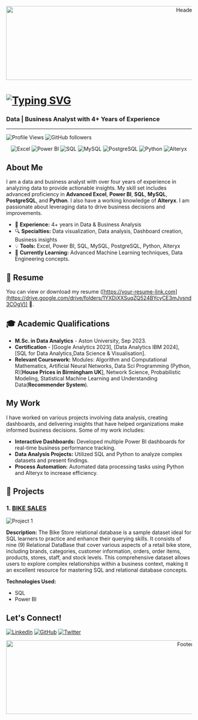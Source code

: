 <div align="center">
  <img src="https://via.placeholder.com/1000x200/0E76A8/FFFFFF?text=Welcome+to+My+GitHub+Profile!" alt="Header Image" width="1000" height="200">
</div>

# <a href="#"><img src="https://readme-typing-svg.demolab.com?font=Arial+Black&size=34&duration=4000&pause=1000&color=000080&center=true&vCenter=true&width=550&lines=Francis+Osemeke+Isaac" alt="Typing SVG"></a>


### Data | Business Analyst with 4+ Years of Experience

---

![Profile Views](https://komarev.com/ghpvc/?username=FrancisOsemekeIsaac&color=blueviolet) ![GitHub followers](https://img.shields.io/github/followers/FrancisOsemekeIsaac?style=social)

<div align="center">
  <img src="https://img.shields.io/badge/Excel-217346?style=for-the-badge&logo=microsoft-excel&logoColor=white" alt="Excel">
  <img src="https://img.shields.io/badge/PowerBI-F2C811?style=for-the-badge&logo=power-bi&logoColor=black" alt="Power BI">
  <img src="https://img.shields.io/badge/SQL-00758F?style=for-the-badge&logo=postgresql&logoColor=white" alt="SQL">
  <img src="https://img.shields.io/badge/MySQL-4479A1?style=for-the-badge&logo=mysql&logoColor=white" alt="MySQL">
  <img src="https://img.shields.io/badge/PostgreSQL-336791?style=for-the-badge&logo=postgresql&logoColor=white" alt="PostgreSQL">
  <img src="https://img.shields.io/badge/Python-3776AB?style=for-the-badge&logo=python&logoColor=white" alt="Python">
  <img src="https://img.shields.io/badge/Alteryx-2AACE2?style=for-the-badge&logo=alteryx&logoColor=white" alt="Alteryx">
</div>

## About Me

I am a data and business analyst with over four years of experience in analyzing data to provide actionable insights. My skill set includes advanced proficiency in **Advanced Excel**, **Power BI**, **SQL**, **MySQL**, **PostgreSQL**, and **Python**. I also have a working knowledge of **Alteryx**. I am passionate about leveraging data to drive business decisions and improvements.

- 💼 **Experience:** 4+ years in Data & Business Analysis
- 🔍 **Specialties:** Data visualization, Data analysis, Dashboard creation, Business insights
- 💡 **Tools:** Excel, Power BI, SQL, MySQL, PostgreSQL, Python, Alteryx
- 🌱 **Currently Learning:** Advanced Machine Learning techniques, Data Engineering concepts.

## 📄 Resume

You can view or download my resume ([https://your-resume-link.com](https://drive.google.com/drive/folders/1YXDiXXSuqZQ524BYcyCE3mJvsnd3COgV)) 📁.

## 🎓 Academic Qualifications

- **M.Sc. in Data Analytics** - Aston University, Sep 2023.
- **Certification** - [Google Analytics 2023], [Data Analytics IBM 2024], [SQL for Data Analytics,Data Science & Visualisation].
- **Relevant Coursework:** Modules: Algorithm and Computational Mathematics, Artificial Neural Networks, Data Sci Programming (Python, R)[**House Prices in Birmingham UK**], Network Science, Probabilistic Modeling, Statistical Machine Learning and Understanding Data(**Recommender System**).



## My Work

I have worked on various projects involving data analysis, creating dashboards, and delivering insights that have helped organizations make informed business decisions. Some of my work includes:

- **Interactive Dashboards:** Developed multiple Power BI dashboards for real-time business performance tracking.
- **Data Analysis Projects:** Utilized SQL and Python to analyze complex datasets and present findings.
- **Process Automation:** Automated data processing tasks using Python and Alteryx to increase efficiency.

## 🚀 Projects
### 1. [BIKE SALES](https://github.com/Franzik99/Bike-Stores)
![Project 1](https://github-readme-stats.vercel.app/api/pin/?username=YourUsername&repo=Project1&theme=navy)

**Description:** The Bike Store relational database is a sample dataset ideal for SQL learners to practice and enhance their querying skills. It consists of nine (9) Relational DataBase that cover various aspects of a retail bike store, including brands, categories, customer information, orders, order items, products, stores, staff, and stock levels. This comprehensive dataset allows users to explore complex relationships within a business context, making it an excellent resource for mastering SQL and relational database concepts.

**Technologies Used:** 
- SQL
- Power BI


## Let's Connect!

[![LinkedIn](https://img.shields.io/badge/LinkedIn-0A66C2?style=for-the-badge&logo=linkedin&logoColor=white)](https://www.linkedin.com/in/francis-isaac-3a6a82203) 
[![GitHub](https://img.shields.io/badge/GitHub-171515?style=for-the-badge&logo=github&logoColor=white)](https://github.com/Franzik99) 
[![Twitter](https://img.shields.io/badge/Twitter-1DA1F2?style=for-the-badge&logo=twitter&logoColor=white)](https://twitter.com/@franzik234)


<div align="center">
  <img src="https://via.placeholder.com/1000x200/000000/FFFFFF?text=Thanks+for+visiting+my+profile!" alt="Footer Image" width="1000" height="200">
</div>
